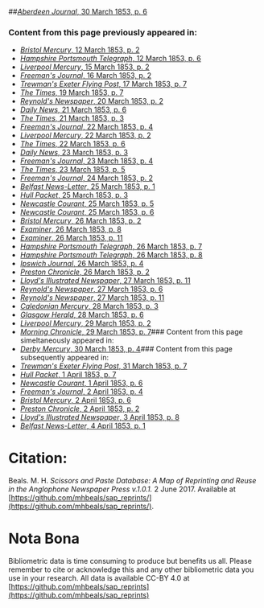 ##[*Aberdeen Journal*, 30 March 1853, p. 6](https://mhbeals.github.io/sap_html/Aberdeen-Journal/Aberdeen-Journal-30-March-1853-p-6)

### Content from this page previously appeared in:
+ [*Bristol Mercury*, 12 March 1853, p. 2](https://mhbeals.github.io/sap_html/Bristol-Mercury/Bristol-Mercury-12-March-1853-p-2)
+ [*Hampshire Portsmouth Telegraph*, 12 March 1853, p. 6](https://mhbeals.github.io/sap_html/Hampshire-Portsmouth-Telegraph/Hampshire-Portsmouth-Telegraph-12-March-1853-p-6)
+ [*Liverpool Mercury*, 15 March 1853, p. 2](https://mhbeals.github.io/sap_html/Liverpool-Mercury/Liverpool-Mercury-15-March-1853-p-2)
+ [*Freeman's Journal*, 16 March 1853, p. 2](https://mhbeals.github.io/sap_html/Freeman's-Journal/Freeman's-Journal-16-March-1853-p-2)
+ [*Trewman's Exeter Flying Post*, 17 March 1853, p. 7](https://mhbeals.github.io/sap_html/Trewman's-Exeter-Flying-Post/Trewman's-Exeter-Flying-Post-17-March-1853-p-7)
+ [*The Times*, 19 March 1853, p. 7](https://mhbeals.github.io/sap_html/The-Times/The-Times-19-March-1853-p-7)
+ [*Reynold's Newspaper*, 20 March 1853, p. 2](https://mhbeals.github.io/sap_html/Reynold's-Newspaper/Reynold's-Newspaper-20-March-1853-p-2)
+ [*Daily News*, 21 March 1853, p. 6](https://mhbeals.github.io/sap_html/Daily-News/Daily-News-21-March-1853-p-6)
+ [*The Times*, 21 March 1853, p. 3](https://mhbeals.github.io/sap_html/The-Times/The-Times-21-March-1853-p-3)
+ [*Freeman's Journal*, 22 March 1853, p. 4](https://mhbeals.github.io/sap_html/Freeman's-Journal/Freeman's-Journal-22-March-1853-p-4)
+ [*Liverpool Mercury*, 22 March 1853, p. 2](https://mhbeals.github.io/sap_html/Liverpool-Mercury/Liverpool-Mercury-22-March-1853-p-2)
+ [*The Times*, 22 March 1853, p. 6](https://mhbeals.github.io/sap_html/The-Times/The-Times-22-March-1853-p-6)
+ [*Daily News*, 23 March 1853, p. 3](https://mhbeals.github.io/sap_html/Daily-News/Daily-News-23-March-1853-p-3)
+ [*Freeman's Journal*, 23 March 1853, p. 4](https://mhbeals.github.io/sap_html/Freeman's-Journal/Freeman's-Journal-23-March-1853-p-4)
+ [*The Times*, 23 March 1853, p. 5](https://mhbeals.github.io/sap_html/The-Times/The-Times-23-March-1853-p-5)
+ [*Freeman's Journal*, 24 March 1853, p. 2](https://mhbeals.github.io/sap_html/Freeman's-Journal/Freeman's-Journal-24-March-1853-p-2)
+ [*Belfast News-Letter*, 25 March 1853, p. 1](https://mhbeals.github.io/sap_html/Belfast-News-Letter/Belfast-News-Letter-25-March-1853-p-1)
+ [*Hull Packet*, 25 March 1853, p. 3](https://mhbeals.github.io/sap_html/Hull-Packet/Hull-Packet-25-March-1853-p-3)
+ [*Newcastle Courant*, 25 March 1853, p. 5](https://mhbeals.github.io/sap_html/Newcastle-Courant/Newcastle-Courant-25-March-1853-p-5)
+ [*Newcastle Courant*, 25 March 1853, p. 6](https://mhbeals.github.io/sap_html/Newcastle-Courant/Newcastle-Courant-25-March-1853-p-6)
+ [*Bristol Mercury*, 26 March 1853, p. 2](https://mhbeals.github.io/sap_html/Bristol-Mercury/Bristol-Mercury-26-March-1853-p-2)
+ [*Examiner*, 26 March 1853, p. 8](https://mhbeals.github.io/sap_html/Examiner/Examiner-26-March-1853-p-8)
+ [*Examiner*, 26 March 1853, p. 11](https://mhbeals.github.io/sap_html/Examiner/Examiner-26-March-1853-p-11)
+ [*Hampshire Portsmouth Telegraph*, 26 March 1853, p. 7](https://mhbeals.github.io/sap_html/Hampshire-Portsmouth-Telegraph/Hampshire-Portsmouth-Telegraph-26-March-1853-p-7)
+ [*Hampshire Portsmouth Telegraph*, 26 March 1853, p. 8](https://mhbeals.github.io/sap_html/Hampshire-Portsmouth-Telegraph/Hampshire-Portsmouth-Telegraph-26-March-1853-p-8)
+ [*Ipswich Journal*, 26 March 1853, p. 4](https://mhbeals.github.io/sap_html/Ipswich-Journal/Ipswich-Journal-26-March-1853-p-4)
+ [*Preston Chronicle*, 26 March 1853, p. 2](https://mhbeals.github.io/sap_html/Preston-Chronicle/Preston-Chronicle-26-March-1853-p-2)
+ [*Lloyd's Illustrated Newspaper*, 27 March 1853, p. 11](https://mhbeals.github.io/sap_html/Lloyd's-Illustrated-Newspaper/Lloyd's-Illustrated-Newspaper-27-March-1853-p-11)
+ [*Reynold's Newspaper*, 27 March 1853, p. 6](https://mhbeals.github.io/sap_html/Reynold's-Newspaper/Reynold's-Newspaper-27-March-1853-p-6)
+ [*Reynold's Newspaper*, 27 March 1853, p. 11](https://mhbeals.github.io/sap_html/Reynold's-Newspaper/Reynold's-Newspaper-27-March-1853-p-11)
+ [*Caledonian Mercury*, 28 March 1853, p. 3](https://mhbeals.github.io/sap_html/Caledonian-Mercury/Caledonian-Mercury-28-March-1853-p-3)
+ [*Glasgow Herald*, 28 March 1853, p. 6](https://mhbeals.github.io/sap_html/Glasgow-Herald/Glasgow-Herald-28-March-1853-p-6)
+ [*Liverpool Mercury*, 29 March 1853, p. 2](https://mhbeals.github.io/sap_html/Liverpool-Mercury/Liverpool-Mercury-29-March-1853-p-2)
+ [*Morning Chronicle*, 29 March 1853, p. 7](https://mhbeals.github.io/sap_html/Morning-Chronicle/Morning-Chronicle-29-March-1853-p-7)### Content from this page simeltaneously appeared in:
+ [*Derby Mercury*, 30 March 1853, p. 4](https://mhbeals.github.io/sap_html/Derby-Mercury/Derby-Mercury-30-March-1853-p-4)### Content from this page subsequently appeared in:
+ [*Trewman's Exeter Flying Post*, 31 March 1853, p. 7](https://mhbeals.github.io/sap_html/Trewman's-Exeter-Flying-Post/Trewman's-Exeter-Flying-Post-31-March-1853-p-7)
+ [*Hull Packet*, 1 April 1853, p. 7](https://mhbeals.github.io/sap_html/Hull-Packet/Hull-Packet-1-April-1853-p-7)
+ [*Newcastle Courant*, 1 April 1853, p. 6](https://mhbeals.github.io/sap_html/Newcastle-Courant/Newcastle-Courant-1-April-1853-p-6)
+ [*Freeman's Journal*, 2 April 1853, p. 4](https://mhbeals.github.io/sap_html/Freeman's-Journal/Freeman's-Journal-2-April-1853-p-4)
+ [*Bristol Mercury*, 2 April 1853, p. 6](https://mhbeals.github.io/sap_html/Bristol-Mercury/Bristol-Mercury-2-April-1853-p-6)
+ [*Preston Chronicle*, 2 April 1853, p. 2](https://mhbeals.github.io/sap_html/Preston-Chronicle/Preston-Chronicle-2-April-1853-p-2)
+ [*Lloyd's Illustrated Newspaper*, 3 April 1853, p. 8](https://mhbeals.github.io/sap_html/Lloyd's-Illustrated-Newspaper/Lloyd's-Illustrated-Newspaper-3-April-1853-p-8)
+ [*Belfast News-Letter*, 4 April 1853, p. 1](https://mhbeals.github.io/sap_html/Belfast-News-Letter/Belfast-News-Letter-4-April-1853-p-1)
                    
# Citation: 

Beals. M. H. *Scissors and Paste Database: A Map of Reprinting and Reuse in the Anglophone Newspaper Press v.1.0.1.* 2 June 2017. Available at [https://github.com/mhbeals/sap_reprints/](https://github.com/mhbeals/sap_reprints/). 
                    
# Nota Bona

Bibliometric data is time consuming to produce but benefits us all. Please remember to cite or acknowledge this and any other bibliometric data you use in your research. All data is available CC-BY 4.0 at [https://github.com/mhbeals/sap_reprints](https://github.com/mhbeals/sap_reprints)